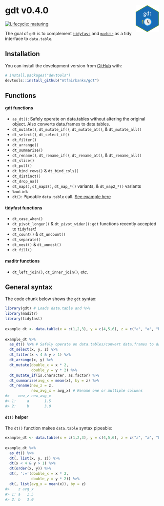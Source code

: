 
<!-- README.md is generated from README.Rmd. Please edit that file -->

# gdt v0.4.0 <img src="man/figures/logo.png" align="right" width="15%" height="15%" />

<!-- badges: start -->

[![Lifecycle:
maturing](https://img.shields.io/badge/lifecycle-maturing-blue.svg)](https://www.tidyverse.org/lifecycle/#maturing)
<!-- badges: end -->

The goal of `gdt` is to complement
[`tidyfast`](https://github.com/TysonStanley/tidyfast) and
[`maditr`](https://github.com/gdemin/maditr) as a tidy interface to
`data.table`.

## Installation

You can install the development version from
[GitHub](https://github.com/) with:

``` r
# install.packages("devtools")
devtools::install_github("mtfairbanks/gdt")
```

## Functions

#### gdt functions

  - `as_dt()`: Safely operate on data.tables without altering the
    original object. Also converts data.frames to data.tables.
  - `dt_mutate()`, `dt_mutate_if()`, `dt_mutate_at()`, &
    `dt_mutate_all()`
  - `dt_select()`, `dt_select_if()`
  - `dt_filter()`
  - `dt_arrange()`
  - `dt_summarize()`
  - `dt_rename()`, `dt_rename_if()`, `dt_rename_at()`, &
    `dt_rename_all()`
  - `dt_slice()`
  - `dt_pull()`
  - `dt_bind_rows()` & `dt_bind_cols()`
  - `dt_distinct()`
  - `dt_drop_na()`
  - `dt_map()`, `dt_map2()`, `dt_map_*()` variants, & `dt_map2_*()`
    variants
  - `%notin%`
  - `dt()`: Pipeable `data.table` call. [See example
    here](https://github.com/mtfairbanks/gdt#dt-helper)

#### tidyfast functions

  - `dt_case_when()`
  - `dt_pivot_longer()` & `dt_pivot_wider()`: `gdt` functions recently
    accepted to `tidyfast`\!
  - `dt_count()` & `dt_uncount()`
  - `dt_separate()`
  - `dt_nest()` & `dt_unnest()`
  - `dt_fill()`

#### maditr functions

  - `dt_left_join()`, `dt_inner_join()`, etc.

## General syntax

The code chunk below shows the `gdt` syntax:

``` r
library(gdt) # Loads data.table and %>%
library(maditr)
library(tidyfast)

example_dt <- data.table(x = c(1,2,3), y = c(4,5,6), z = c("a", "a", "b"))

example_dt %>%
  as_dt() %>% # Safely operate on data.tables/convert data.frames to data.tables
  dt_select(x, y, z) %>%
  dt_filter(x < 4 & y > 1) %>%
  dt_arrange(x, y) %>%
  dt_mutate(double_x = x * 2,
            double_y = y * 2) %>%
  dt_mutate_if(is.character, as.factor) %>%
  dt_summarize(avg_x = mean(x), by = z) %>%
  dt_rename(new_z = z,
            new_avg_x = avg_x) # Rename one or multiple columns
#>    new_z new_avg_x
#> 1:     a       1.5
#> 2:     b       3.0
```

#### `dt()` helper

The `dt()` function makes `data.table` syntax
pipeable:

``` r
example_dt <- data.table(x = c(1,2,3), y = c(4,5,6), z = c("a", "a", "b"))

example_dt %>%
  as_dt() %>%
  dt(, list(x, y, z)) %>%
  dt(x < 4 & y > 1) %>%
  dt(order(x, y)) %>%
  dt(, ':='(double_x = x * 2,
            double_y = y * 2)) %>%
  dt(, list(avg_x = mean(x)), by = z)
#>    z avg_x
#> 1: a   1.5
#> 2: b   3.0
```
